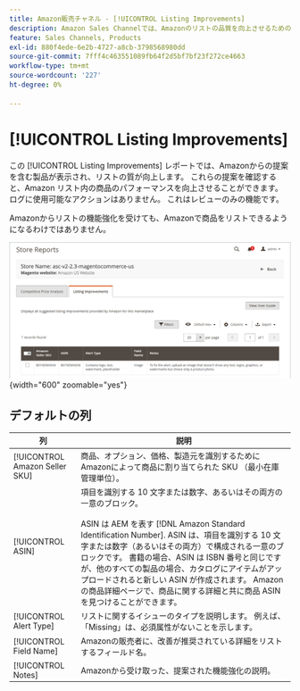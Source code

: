 ```yaml
---
title: Amazon販売チャネル - [!UICONTROL Listing Improvements]
description: Amazon Sales Channelでは、Amazonのリストの品質を向上させるための提案を提供する、リストの改善点レポートを提供しています。
feature: Sales Channels, Products
exl-id: 880f4ede-6e2b-4727-a8cb-3798568980dd
source-git-commit: 7fff4c463551089fb64f2d5bf7bf23f272ce4663
workflow-type: tm+mt
source-wordcount: '227'
ht-degree: 0%

---
```


# [!UICONTROL Listing Improvements]

この [!UICONTROL Listing Improvements] レポートでは、Amazonからの提案を含む製品が表示され、リストの質が向上します。 これらの提案を確認すると、Amazon リスト内の商品のパフォーマンスを向上させることができます。 ログに使用可能なアクションはありません。 これはレビューのみの機能です。

Amazonからリストの機能強化を受けても、Amazonで商品をリストできるようになるわけではありません。

![リストの改善](assets/amazon-listing-improvements.png){width="600" zoomable="yes"}

## デフォルトの列

| 列 | 説明 |
|--------------------------------|------------------------------------------------------------------------------------------------------------------------------------------------------------------------------------------------------------------------------------------------------------------------------------------------------------------------------------------------------------------------------------------------------------------------------------------------------------------------------------------|
| [!UICONTROL Amazon Seller SKU] | 商品、オプション、価格、製造元を識別するためにAmazonによって商品に割り当てられた SKU （最小在庫管理単位）。 |
| [!UICONTROL ASIN] | 項目を識別する 10 文字または数字、あるいはその両方の一意のブロック。<br><br>ASIN は AEM を表す [!DNL Amazon Standard Identification Number]. ASIN は、項目を識別する 10 文字または数字（あるいはその両方）で構成される一意のブロックです。 書籍の場合、ASIN は ISBN 番号と同じですが、他のすべての製品の場合、カタログにアイテムがアップロードされると新しい ASIN が作成されます。 Amazonの商品詳細ページで、商品に関する詳細と共に商品 ASIN を見つけることができます。 |
| [!UICONTROL Alert Type] | リストに関するイシューのタイプを説明します。 例えば、「Missing」は、必須属性がないことを示します。 |
| [!UICONTROL Field Name] | Amazonの販売者に、改善が推奨されている詳細をリストするフィールド名。 |
| [!UICONTROL Notes] | Amazonから受け取った、提案された機能強化の説明。 |
